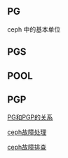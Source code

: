 ## PG

ceph 中的基本单位

## PGS


## POOL


## PGP


[PG和PGP的关系](https://www.gl.sh.cn/2021/01/17/ceph_zhong_de_pg_he_pgp_de_guan_xi.html)


[ceph故障处理](https://www.antute.com.cn/index.php?id=258)

[ceph故障排查](https://www.cnblogs.com/jiaxzeng/p/15917582.html)
